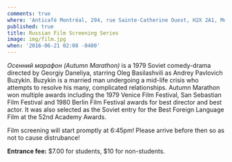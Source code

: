 ```yaml
---
comments: true
where: 'Anticafé Montréal, 294, rue Sainte-Catherine Ouest, H2X 2A1, Montréal QC'
published: true
title: Russian Film Screening Series
image: img/film.jpg
when: '2016-06-21 02:08 -0400'
---
```

_Осенний марафон (Autumn Marathon)_ is a 1979 Soviet comedy-drama directed by Georgiy Daneliya, starring Oleg Basilashvili as Andrey Pavlovich Buzykin. Buzykin is a married man undergoing a mid-life crisis who attempts to resolve his many, complicated relationships. Autumn Marathon won multiple awards including the 1979 Venice Film Festival, San Sebastian Film Festival and 1980 Berlin Film Festival awards for best director and best actor. It was also selected as the Soviet entry for the Best Foreign Language Film at the 52nd Academy Awards.

Film screening will start promptly at 6:45pm! Please arrive before then so as not to cause distrubance!

**Entrance fee:** $7.00 for students, $10 for non-students.
